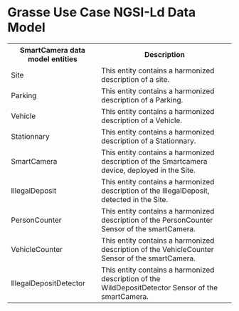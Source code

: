 # Grasse Use Case NGSI-Ld Data Model



<table>
  <tr>
    <th>SmartCamera data model entities</th>
    <th>Description</th>
  </tr>
  <tr>
    <td>Site</td>
    <td>This entity contains a harmonized description of a site.</td>
  </tr>
   <tr>
    <td>Parking</td>
    <td>This entity contains a harmonized description of a Parking.</td>
  </tr>
  <tr>
    <td>Vehicle</td>
    <td>This entity contains a harmonized description of a Vehicle.</td>
  </tr>
   <tr>
    <td>Stationnary</td>
    <td>This entity contains a harmonized description of a Stationnary.</td>
  </tr>
  <tr>
    <td>SmartCamera</td>
    <td>This entity contains a harmonized description of the Smartcamera device, deployed in the Site.</td>
  </tr>
  <tr>
    <td>IllegalDeposit</td>
    <td>This entity contains a harmonized description of the IllegalDeposit, detected in the Site.</td>
  </tr>
  <tr>
    <td>PersonCounter</td>
    <td>This entity contains a harmonized description of the PersonCounter Sensor of the smartCamera.</td>
  </tr>
  <tr>
    <td>VehicleCounter</td>
    <td>This entity contains a harmonized description of the VehicleCounter Sensor of the smartCamera.</td>
  </tr>
  <tr>
    <td>IllegalDepositDetector</td>
    <td>This entity contains a harmonized description of the WildDepositDetector Sensor of the smartCamera.</td>
  </tr>
</table>


